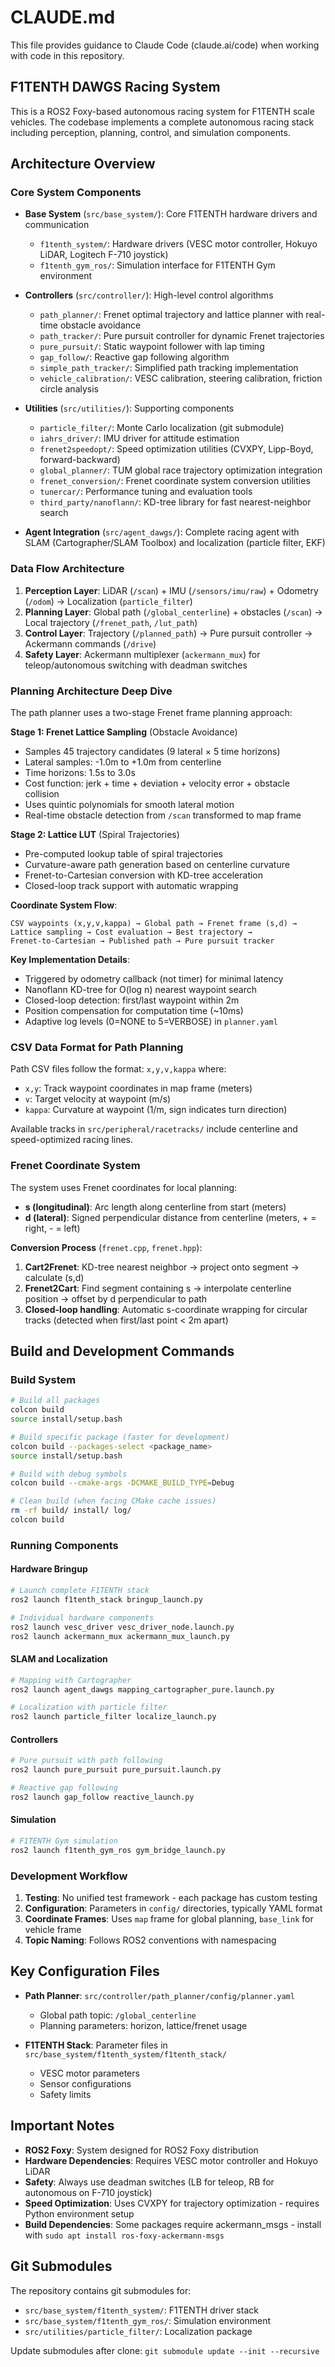 # CLAUDE.md

This file provides guidance to Claude Code (claude.ai/code) when working with code in this repository.

## F1TENTH DAWGS Racing System

This is a ROS2 Foxy-based autonomous racing system for F1TENTH scale vehicles. The codebase implements a complete autonomous racing stack including perception, planning, control, and simulation components.

## Architecture Overview

### Core System Components

- **Base System** (`src/base_system/`): Core F1TENTH hardware drivers and communication
  - `f1tenth_system/`: Hardware drivers (VESC motor controller, Hokuyo LiDAR, Logitech F-710 joystick)
  - `f1tenth_gym_ros/`: Simulation interface for F1TENTH Gym environment

- **Controllers** (`src/controller/`): High-level control algorithms
  - `path_planner/`: Frenet optimal trajectory and lattice planner with real-time obstacle avoidance
  - `path_tracker/`: Pure pursuit controller for dynamic Frenet trajectories
  - `pure_pursuit/`: Static waypoint follower with lap timing
  - `gap_follow/`: Reactive gap following algorithm
  - `simple_path_tracker/`: Simplified path tracking implementation
  - `vehicle_calibration/`: VESC calibration, steering calibration, friction circle analysis

- **Utilities** (`src/utilities/`): Supporting components
  - `particle_filter/`: Monte Carlo localization (git submodule)
  - `iahrs_driver/`: IMU driver for attitude estimation
  - `frenet2speedopt/`: Speed optimization utilities (CVXPY, Lipp-Boyd, forward-backward)
  - `global_planner/`: TUM global race trajectory optimization integration
  - `frenet_conversion/`: Frenet coordinate system conversion utilities
  - `tunercar/`: Performance tuning and evaluation tools
  - `third_party/nanoflann/`: KD-tree library for fast nearest-neighbor search

- **Agent Integration** (`src/agent_dawgs/`): Complete racing agent with SLAM (Cartographer/SLAM Toolbox) and localization (particle filter, EKF)

### Data Flow Architecture

1. **Perception Layer**: LiDAR (`/scan`) + IMU (`/sensors/imu/raw`) + Odometry (`/odom`) → Localization (`particle_filter`)
2. **Planning Layer**: Global path (`/global_centerline`) + obstacles (`/scan`) → Local trajectory (`/frenet_path`, `/lut_path`)
3. **Control Layer**: Trajectory (`/planned_path`) → Pure pursuit controller → Ackermann commands (`/drive`)
4. **Safety Layer**: Ackermann multiplexer (`ackermann_mux`) for teleop/autonomous switching with deadman switches

### Planning Architecture Deep Dive

The path planner uses a two-stage Frenet frame planning approach:

**Stage 1: Frenet Lattice Sampling** (Obstacle Avoidance)
- Samples 45 trajectory candidates (9 lateral × 5 time horizons)
- Lateral samples: -1.0m to +1.0m from centerline
- Time horizons: 1.5s to 3.0s
- Cost function: jerk + time + deviation + velocity error + obstacle collision
- Uses quintic polynomials for smooth lateral motion
- Real-time obstacle detection from `/scan` transformed to map frame

**Stage 2: Lattice LUT** (Spiral Trajectories)
- Pre-computed lookup table of spiral trajectories
- Curvature-aware path generation based on centerline curvature
- Frenet-to-Cartesian conversion with KD-tree acceleration
- Closed-loop track support with automatic wrapping

**Coordinate System Flow**:
```
CSV waypoints (x,y,v,kappa) → Global path → Frenet frame (s,d) →
Lattice sampling → Cost evaluation → Best trajectory →
Frenet-to-Cartesian → Published path → Pure pursuit tracker
```

**Key Implementation Details**:
- Triggered by odometry callback (not timer) for minimal latency
- Nanoflann KD-tree for O(log n) nearest waypoint search
- Closed-loop detection: first/last waypoint within 2m
- Position compensation for computation time (~10ms)
- Adaptive log levels (0=NONE to 5=VERBOSE) in `planner.yaml`

### CSV Data Format for Path Planning

Path CSV files follow the format: `x,y,v,kappa` where:
- `x,y`: Track waypoint coordinates in map frame (meters)
- `v`: Target velocity at waypoint (m/s)
- `kappa`: Curvature at waypoint (1/m, sign indicates turn direction)

Available tracks in `src/peripheral/racetracks/` include centerline and speed-optimized racing lines.

### Frenet Coordinate System

The system uses Frenet coordinates for local planning:
- **s (longitudinal)**: Arc length along centerline from start (meters)
- **d (lateral)**: Signed perpendicular distance from centerline (meters, + = right, - = left)

**Conversion Process** (`frenet.cpp`, `frenet.hpp`):
1. **Cart2Frenet**: KD-tree nearest neighbor → project onto segment → calculate (s,d)
2. **Frenet2Cart**: Find segment containing s → interpolate centerline position → offset by d perpendicular to path
3. **Closed-loop handling**: Automatic s-coordinate wrapping for circular tracks (detected when first/last point < 2m apart)

## Build and Development Commands

### Build System
```bash
# Build all packages
colcon build
source install/setup.bash

# Build specific package (faster for development)
colcon build --packages-select <package_name>
source install/setup.bash

# Build with debug symbols
colcon build --cmake-args -DCMAKE_BUILD_TYPE=Debug

# Clean build (when facing CMake cache issues)
rm -rf build/ install/ log/
colcon build
```

### Running Components

#### Hardware Bringup
```bash
# Launch complete F1TENTH stack
ros2 launch f1tenth_stack bringup_launch.py

# Individual hardware components
ros2 launch vesc_driver vesc_driver_node.launch.py
ros2 launch ackermann_mux ackermann_mux_launch.py
```

#### SLAM and Localization
```bash
# Mapping with Cartographer
ros2 launch agent_dawgs mapping_cartographer_pure.launch.py

# Localization with particle filter
ros2 launch particle_filter localize_launch.py
```

#### Controllers
```bash
# Pure pursuit with path following
ros2 launch pure_pursuit pure_pursuit.launch.py

# Reactive gap following
ros2 launch gap_follow reactive_launch.py
```

#### Simulation
```bash
# F1TENTH Gym simulation
ros2 launch f1tenth_gym_ros gym_bridge_launch.py
```

### Development Workflow

1. **Testing**: No unified test framework - each package has custom testing
2. **Configuration**: Parameters in `config/` directories, typically YAML format
3. **Coordinate Frames**: Uses `map` frame for global planning, `base_link` for vehicle frame
4. **Topic Naming**: Follows ROS2 conventions with namespacing

## Key Configuration Files

- **Path Planner**: `src/controller/path_planner/config/planner.yaml`
  - Global path topic: `/global_centerline`
  - Planning parameters: horizon, lattice/frenet usage

- **F1TENTH Stack**: Parameter files in `src/base_system/f1tenth_system/f1tenth_stack/`
  - VESC motor parameters
  - Sensor configurations
  - Safety limits

## Important Notes

- **ROS2 Foxy**: System designed for ROS2 Foxy distribution
- **Hardware Dependencies**: Requires VESC motor controller and Hokuyo LiDAR
- **Safety**: Always use deadman switches (LB for teleop, RB for autonomous on F-710 joystick)
- **Speed Optimization**: Uses CVXPY for trajectory optimization - requires Python environment setup
- **Build Dependencies**: Some packages require ackermann_msgs - install with `sudo apt install ros-foxy-ackermann-msgs`

## Git Submodules

The repository contains git submodules for:
- `src/base_system/f1tenth_system/`: F1TENTH driver stack
- `src/base_system/f1tenth_gym_ros/`: Simulation environment
- `src/utilities/particle_filter/`: Localization package

Update submodules after clone: `git submodule update --init --recursive`